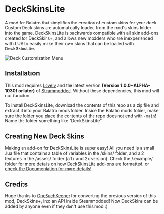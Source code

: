 # DeckSkinsLite

A mod for Balatro that simplifies the creation of custom skins for your deck. Custom Deck skins are automatically loaded from the mod's skins folder into the game. DeckSkinsLite is backwards compatible with all skin add-ons created for DeckSkins+, and allows new modders who are inexperienced with LUA to easily make their own skins that can be loaded with DeckSkinsLite.

![Deck Customization Menu](https://i.imgur.com/qoIk2fK.gif)

## Installation

This mod requires [Lovely](https://github.com/ethangreen-dev/lovely-injector) and the latest version **(Version 1.0.0~ALPHA-1030f or later)** of [Steammodded](https://github.com/Steamopollys/Steamodded). Without these dependencies, this mod will not function.

To install DeckSkinsLite, download the contents of this repo as a zip file and extract it into your Balatro mods folder. 
Inside the Balatro mods folder, make sure the folder you place the contents of the repo does not end with `-main`! Name the folder something like "DeckSkinsLite".

## Creating New Deck Skins

Making an add-on for DeckSkinsLite is super easy!
All you need is a small .lua file that contains a table of variables in the /skins/ folder, and a 2 textures in the /assets/ folder (a 1x and 2x version).
Check the /.example/ folder for more details on how DeckSkinsLite add-ons are formatted, [or check the Documentation for more details!](https://github.com/Kekulism/DeckSkinsPlus/wiki/Skin-Documentation)

## Credits

Huge thanks to [OneSuchKeeper]([https://github.com/onesuchkeeper]) for converting the previous version of this mod, DeckSkins+, into an API inside Steammodded! Now DeckSkins can be added by anyone even if they don't use this mod :)
